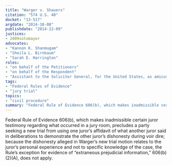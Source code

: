 ```yaml
---
title: "Warger v. Shauers"
citation: "574 U.S. 40"
docket: "13-517"
argdate: "2014-10-08"
publishdate: "2014-12-09"
justices:
- 2009sotomayor
advocates:
- "Kannon K. Shanmugam"
- "Sheila L. Birnbaum"
- "Sarah E. Harrington"
roles:
- "on behalf of the Petitioners"
- "on behalf of the Respondent"
- "Assistant to the Solicitor General, for the United States, as amicus curiae, supporting the Respondent"
tags:
- "Federal Rules of Evidence"
- "jury trial"
topics:
- "civil procedure"
summary: "Federal Rule of Evidence 606(b), which makes inadmissible certain juror testimony regarding what occurred in a jury room, precludes a party seeking a new trial from using one juror’s affidavit of what another juror said in deliberations to demonstrate the other juror’s dishonesty during voir dire; because the dishonesty alleged in Warger’s new trial motion relates to the juror’s personal experience and not to specific knowledge of the case, the Rule’s exception for evidence of “extraneous prejudicial information,” 606(b)(2)(A), does not apply."
---
```

Federal Rule of Evidence 606(b), which makes inadmissible certain juror testimony regarding what occurred in a jury room, precludes a party seeking a new trial from using one juror’s affidavit of what another juror said in deliberations to demonstrate the other juror’s dishonesty during voir dire; because the dishonesty alleged in Warger’s new trial motion relates to the juror’s personal experience and not to specific knowledge of the case, the Rule’s exception for evidence of “extraneous prejudicial information,” 606(b)(2)(A), does not apply.

